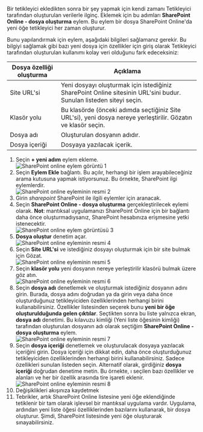Bir tetikleyici ekledikten sonra bir şey yapmak için kendi zamanı Tetikleyici tarafından oluşturulan verilerle ilginç. Eklemek için bu adımları **SharePoint Online - dosya oluşturma** eylem. Bu eylem bir dosya SharePoint Online'da yeni öğe tetikleyici her zaman oluşturur. 

Bunu yapılandırmak için eylem, aşağıdaki bilgileri sağlamanız gerekir. Bu bilgiyi sağlamak gibi bazı yeni dosya için özellikler için giriş olarak Tetikleyici tarafından oluşturulan kullanımı kolay veri olduğunu fark edeceksiniz:

| Dosya özelliği oluşturma | Açıklama |
| --- | --- |
| Site URL'si |Yeni dosyayı oluşturmak için istediğiniz SharePoint Online sitesinin URL'sini budur. Sunulan listeden siteyi seçin. |
| Klasör yolu |Bu klasörde (önceki adımda seçtiğiniz Site URL'si), yeni dosya nereye yerleştirilir. Gözatın ve klasör seçin. |
| Dosya adı |Oluşturulan dosyanın adıdır. |
| Dosya içeriği |Dosyaya yazılacak içerik. |

1. Seçin **+ yeni adım** eylem ekleme.  
   ![SharePoint online eylem görüntü 1](./media/connectors-create-api-sharepointonline/action-1.png)  
2. Seçin **Eylem Ekle** bağlantı. Bu açılır, herhangi bir işlem arayabileceğiniz arama kutusuna yapmak istiyorsunuz. Bu örnekte, SharePoint ilgi eylemlerdir.    
   ![SharePoint online eyleminin resmi 2](./media/connectors-create-api-sharepointonline/action-2.png)    
3. Girin *sharepoint* SharePoint ile ilgili eylemler için aranacak.
4. Seçin **SharePoint Online - dosya oluşturma** gerçekleştirilecek eylemi olarak.   **Not**: mantıksal uygulamanızı SharePoint Online için bir bağlantı daha önce oluşturmadıysanız, SharePoint hesabınıza erişmesine yetki istenecektir.    
   ![SharePoint online eylem görüntüsü 3](./media/connectors-create-api-sharepointonline/action-3.png)    
5. **Dosya oluştur** denetim açar.   
   ![SharePoint online eyleminin resmi 4](./media/connectors-create-api-sharepointonline/action-4.png)     
6. Seçin **Site URL'si** ve istediğiniz dosyayı oluşturmak için bir site bulmak için Gözat.     
   ![SharePoint online eyleminin resmi 5](./media/connectors-create-api-sharepointonline/action-5.png)  
7. Seçin **klasör yolu** yeni dosyanın nereye yerleştirilir klasörü bulmak üzere göz atın.  
   ![SharePoint online eyleminin resmi 6](./media/connectors-create-api-sharepointonline/action-6.png)  
8. Seçin **dosya adı** denetlemek ve oluşturmak istediğiniz dosyanın adını girin. Burada, dosya adını doğrudan ya da girin veya daha önce oluşturduğunuz tetikleyiciden özelliklerinden herhangi birini kullanabilirsiniz. Özellikler listesinden seçerek bunu **yeni bir öğe oluşturulduğunda gelen çıktılar**. Seçtikten sonra bu liste yalnızca ekran, **dosya adı** denetimi. Bu kılavuzu kimliği (Yeni liste öğesinin kimliği) tarafından oluşturulan dosyanın adı olarak seçtiğim **SharePoint Online - dosya oluşturma** eylem.    
   ![SharePoint online eyleminin resmi 7](./media/connectors-create-api-sharepointonline/action-7.png)  
9. Seçin **dosya içeriği** denetlemek ve oluşturulacak dosyaya yazılacak içeriğini girin. Dosya içeriği için dikkat edin, daha önce oluşturduğunuz tetikleyiciden özelliklerinden herhangi birini kullanabilirsiniz. Sadece özellikleri sunulan listeden seçin. Alternatif olarak, girdiğiniz **dosya içeriği** doğrudan denetime metin. Bu örnekte, ı seçilen bazı özellikler ve alanları ve her bir özellik arasında tire işareti eklenir.        
   ![SharePoint online eyleminin resmi 8](./media/connectors-create-api-sharepointonline/action-8.png)  
10. Değişiklikleri akışınıza kaydetmek  
11. Tebrikler, artık SharePoint Online listesine yeni öğe eklendiğinde tetiklenir bir tam olarak işlevsel bir mantıksal uygulama vardır. Uygulama, ardından yeni liste öğesi özelliklerinden bazılarını kullanarak, bir dosya oluşturur.  Şimdi, SharePoint listesinde yeni öğe oluşturarak sınayabilirsiniz. 

